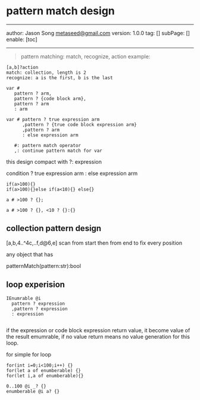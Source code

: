 # pattern match design
---
author: Jason Song <metaseed@gmail.com>
version: 1.0.0
tag: []
subPage: []
enable: [toc]

---
> pattern matching: match, recognize, action
example:
```
[a,b]?action
match: collection, length is 2
recognize: a is the first, b is the last
```
```
var #
   pattern ? arm,
   pattern ? {code block arm},
   pattern ? arm
   : arm
```
   
```   
var # pattern ? true expression arm
      ,pattern ? {true code block expression arm}
      ,pattern ? arm
      : else expression arm
   
   #: pattern match operator
   ,: continue pattern match for var
```
   
   this design compact with ?: expression
   
   
   condition
      ? true expression arm
      : else expression arm
   
   ```
   if(a>100){}
   if(a>100){}else if(a<10){} else{}
   ```
   ```
  a # >100 ? {};
   
a # >100 ? {}, <10 ? {}:{}
   ```
   
   ## collection pattern design
   [a,b,4..^4c,..f,d@6,e]
   scan from start then from end to fix every position
   
   
   any object that has
   
  patternMatch(pattern:str):bool
   
   
   ## loop experision
   ```
   IEnumrable @i
     pattern ? expression
     ,pattern ? expression
     : expression
    
  ```   

  if the expression or code block expression return value, it become value of the result emumrable, if no value return means no value generation for this loop.
  
  for simple for loop
  ```
  for(int i=0;i<100;i++) {}
  for(let a of enumberable) {}
  for(let i,a of enumberable){}
  ```
  ```
  0..100 @i _? {}
  enumberable @i a? {}
  
  ```

